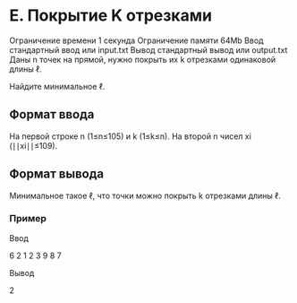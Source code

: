 # E. Покрытие K отрезками

Ограничение времени 1 секунда
Ограничение памяти 64Mb
Ввод стандартный ввод или input.txt
Вывод стандартный вывод или output.txt
Даны n точек на прямой, нужно покрыть их k отрезками одинаковой длины ℓ.

Найдите минимальное ℓ.

## Формат ввода

На первой строке n (1≤n≤105) и k (1≤k≤n). На второй n чисел xi (∣∣xi∣∣≤109).

## Формат вывода

Минимальное такое ℓ, что точки можно покрыть k отрезками длины ℓ.

### Пример

Ввод

6 2
1 2 3 9 8 7

Вывод

2
